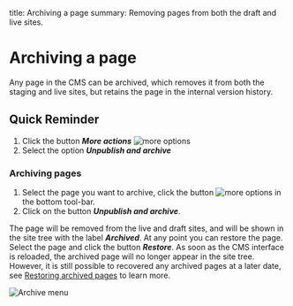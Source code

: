 title: Archiving a page
summary: Removing pages from both the draft and live sites.

# Archiving a page
Any page in the CMS can be archived, which removes it from both the staging and live sites, but retains the page in the internal version history.

## Quick Reminder

 1. Click the button ***More actions*** ![more options](/_images/more-options.png) <!-- to do -->
 2. Select the option ***Unpublish and archive***

### Archiving pages

 1. Select the page you want to archive, click the button ![more options](/_images/more-options.png) in the bottom tool-bar.
 2. Click on the button ***Unpublish and archive***.

The page will be removed from the live and draft sites, and will be shown in the site tree with the label ***Archived***. At any point you can restore the page. Select the page and click the button ***Restore***. As soon as the CMS interface is reloaded, the archived page will no longer appear in the site tree. However, it is still possible to recovered any archived pages at a later date, see [Restoring archived pages](restoring_archived_pages) <!-- to do check link --> to learn more.

![Archive menu](/_images/Archive-Menu.png)

